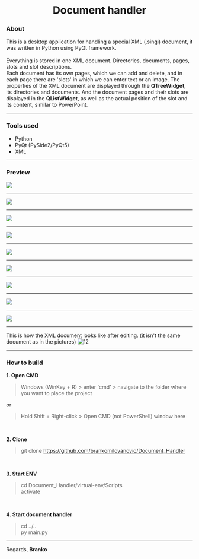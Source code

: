 <h1 align="center">Document handler</h1>

### About
This is a desktop application for handling a special XML (.singi) document, it was written in Python using PyQt framework.
<br><br>
Everything is stored in one XML document. Directories, documents, pages, slots and slot descriptions.
<br>
Each document has its own pages, which we can add and delete, and in each page there are 'slots' in which we can enter text or an image.
The properties of the XML document are displayed through the **QTreeWidget**, its directories and documents. And the document pages and their slots are displayed in the **QListWidget**, as well as the actual position of the slot and its content, similar to PowerPoint.
<br><hr>
### Tools used
- Python
- PyQt (PySide2/PyQt5)
- XML

<hr>

### Preview
<kbd><img src="https://user-images.githubusercontent.com/87083680/193348142-20f42de0-b48b-4d03-a35a-4a895d1657b9.png" /></kbd><hr>
<kbd><img src="https://user-images.githubusercontent.com/87083680/193348143-39fe0d1c-574c-4f9d-ab6b-a33fc570f3b8.png" /></kbd><hr>
<kbd><img src="https://user-images.githubusercontent.com/87083680/193348145-73424d4d-b29d-4f0f-abe7-9b5638fb71b3.png" /></kbd><hr>
<kbd><img src="https://user-images.githubusercontent.com/87083680/193348153-a77e5c4f-a273-4ce6-96a0-1de65928568b.png" /></kbd><hr>
<kbd><portfolio><img src="https://user-images.githubusercontent.com/87083680/193348156-b09d7483-35f3-46fb-9897-a142071b18da.png" /></portfolio></kbd><hr>
<kbd><img src="https://user-images.githubusercontent.com/87083680/193348157-7f735ac5-4da9-4625-a072-42e03e239bfc.png" /></kbd><hr>
<kbd><img src="https://user-images.githubusercontent.com/87083680/193348159-f34a141e-38e8-4a0f-84d5-20830f63b0b4.png" /></kbd><hr>
<kbd><img src="https://user-images.githubusercontent.com/87083680/193348130-d4fade54-402b-4d0b-8fab-825a3f46dc16.png" /></kbd><hr>
<kbd><img src="https://user-images.githubusercontent.com/87083680/193348136-e9ad969f-9f97-472e-b92b-853c796ddaeb.png" /></kbd><hr>

This is how the XML document looks like after editing. (it isn't the same document as in the pictures)
![12](https://user-images.githubusercontent.com/87083680/193348139-33e840cd-93e5-4bab-b815-be97c0547a7e.png)

<hr>

### How to build
**1. Open CMD**
<br>
> Windows (WinKey + R) > enter 'cmd' > navigate to the folder where you want to place the project

or<br>
> Hold Shift + Right-click > Open CMD (not PowerShell) window here
<br>

**2. Clone**
<br>
> git clone https://github.com/brankomilovanovic/Document_Handler
<br>

**3. Start ENV**
<br>
> cd Document_Handler/virtual-env/Scripts<br>
activate
<br>

**4. Start document handler**
<br>
> cd ../..<br>
py main.py

<hr>

Regards, **Branko**
